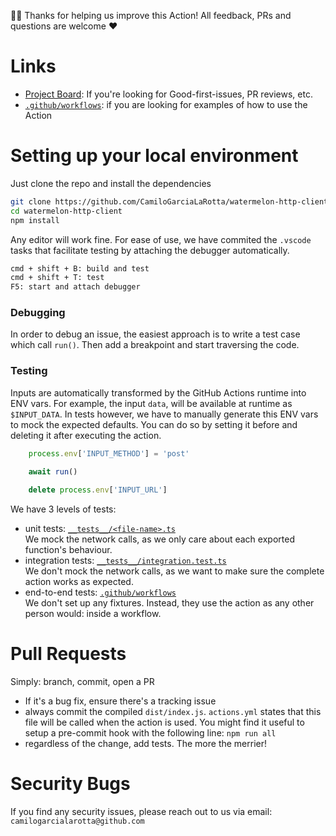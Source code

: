 👋🏽 Thanks for helping us improve this Action! All feedback, PRs and questions are welcome :heart:

# Links
- [Project Board](https://github.com/CamiloGarciaLaRotta/watermelon-http-client/projects/1): If you're looking for Good-first-issues, PR reviews, etc.
- [`.github/workflows`](https://github.com/CamiloGarciaLaRotta/watermelon-http-client/tree/mains/.github/workflows): if you are looking for examples of how to use the Action

# Setting up your local environment
Just clone the repo and install the dependencies
```bash
git clone https://github.com/CamiloGarciaLaRotta/watermelon-http-client.git
cd watermelon-http-client
npm install
```

Any editor will work fine. For ease of use, we have commited the `.vscode` tasks that facilitate testing by attaching the debugger automatically.

```bash
cmd + shift + B: build and test
cmd + shift + T: test
F5: start and attach debugger
```

### Debugging
 In order to debug an issue, the easiest approach is to write a test case which call `run()`. Then add a breakpoint and start traversing the code.

### Testing
Inputs are automatically transformed by the GitHub Actions runtime into ENV vars. For example, the input `data`, will be available at runtime as `$INPUT_DATA`.
In tests however, we have to manually generate this ENV vars to mock the expected defaults. You can do so by setting it before and deleting it after executing the action.

```typescript
    process.env['INPUT_METHOD'] = 'post'
    
    await run()

    delete process.env['INPUT_URL']
```

We have 3 levels of tests:
- unit tests: [`__tests__/<file-name>.ts`]()  
  We mock the network calls, as we only care about each exported function's behaviour.
- integration tests: [`__tests__/integration.test.ts`]()  
  We don't mock the network calls, as we want to make sure the complete action works as expected.
- end-to-end tests: [`.github/workflows`]()  
  We don't set up any fixtures. Instead, they use the action as any other person would: inside a workflow.

# Pull Requests
Simply: branch, commit, open a PR
- If it's a bug fix, ensure there's a tracking issue
- always commit the compiled `dist/index.js`. `actions.yml` states that this file will be called when the action is used. You might find it useful to setup a pre-commit hook with the following line: `npm run all`
- regardless of the change, add tests. The more the merrier!

# Security Bugs
If you find any security issues, please reach out to us via email: `camilogarcialarotta@github.com`
